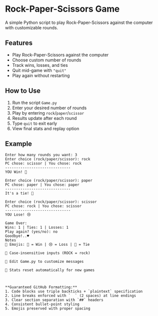 # Rock-Paper-Scissors Game

A simple Python script to play Rock-Paper-Scissors against the computer with customizable rounds.

## Features
- Play Rock-Paper-Scissors against the computer
- Choose custom number of rounds
- Track wins, losses, and ties
- Quit mid-game with `"quit"`
- Play again without restarting

## How to Use
1. Run the script `Game.py`
2. Enter your desired number of rounds
3. Play by entering `rock`/`paper`/`scissor`
4. Results update after each round
5. Type `quit` to exit early
6. View final stats and replay option

## Example
```plaintext
Enter how many rounds you want: 3  
Enter choice (rock/paper/scissor): rock  
PC chose: scissor | You chose: rock  
------------------------------  
YOU Win! 🎉  

Enter choice (rock/paper/scissor): paper  
PC chose: paper | You chose: paper  
------------------------------  
It's a tie! 🤝  

Enter choice (rock/paper/scissor): scissor  
PC chose: rock | You chose: scissor  
------------------------------  
YOU Lose! 😢  

Game Over:  
Wins: 1 | Ties: 1 | Losses: 1  
Play again? (yes/no): no  
Goodbye!..♥  
Notes
🔴 Emojis: 🎉 = Win | 😢 = Loss | 🤝 = Tie

🔴 Case-insensitive inputs (ROCK = rock)

🔴 Edit Game.py to customize messages

🔴 Stats reset automatically for new games



**Guaranteed GitHub Formatting:**
1. Code blocks use triple backticks + `plaintext` specification
2. Line breaks enforced with `  ` (2 spaces) at line endings
3. Clear section separation with `##` headers
4. Consistent bullet-point styling
5. Emojis preserved with proper spacing
